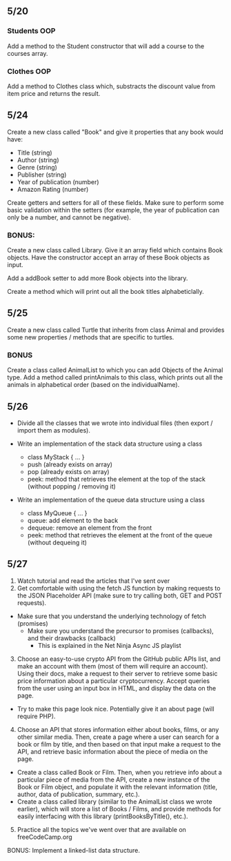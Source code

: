 ## 5/20

### Students OOP

Add a method to the Student constructor that will add a course to the courses array.

### Clothes OOP

Add a method to Clothes class which, substracts the discount value from item price and returns the result.





## 5/24

Create a new class called "Book" and give it properties that any book would have:

* Title (string)
* Author (string)
* Genre (string)
* Publisher (string)
* Year of publication (number)
* Amazon Rating (number)

Create getters and setters for all of these fields. Make sure to perform some basic validation within the setters (for example, the year of publication can only be a number, and cannot be negative).

### BONUS:

Create a new class called Library. Give it an array field which contains Book objects. Have the constructor accept an array of these Book objects as input.

Add a addBook setter to add more Book objects into the library.

Create a method which will print out all the book titles alphabeticlally.


## 5/25

Create a new class called Turtle that inherits from class Animal and provides some new properties / methods that are specific to turtles.

### BONUS

Create a class called AnimalList to which you can add Objects of the Animal type. Add a method called printAnimals to this class, which prints out all the animals in alphabetical order (based on the individualName).


## 5/26

* Divide all the classes that we wrote into individual files (then export / import them as modules).

* Write an implementation of the stack data structure using a class
  * class MyStack { ... }
  * push (already exists on array)
  * pop (already exists on array)
  * peek: method that retrieves the element at the top of the stack (without popping / removing it)

* Write an implementation of the queue data structure using a class
  * class MyQueue { ... }
  * queue: add element to the back
  * dequeue: remove an element from the front
  * peek: method that retrieves the element at the front of the queue (without dequeing it)


## 5/27

1. Watch tutorial and read the articles that I've sent over
2. Get comfortable with using the fetch JS function by making requests to the JSON Placeholder API (make sure to try calling both, GET and POST requests).
  * Make sure that you understand the underlying technology of fetch (promises)
    * Make sure you understand the precursor to promises (callbacks), and their drawbacks (callback)
      * This is explained in the Net Ninja Async JS playlist
3. Choose an easy-to-use crypto API from the GitHub public APIs list, and make an account with them (most of them will require an account). Using their docs, make a request to their server to retrieve some basic price information about a particular cryptocurrency. Accept queries from the user using an input box in HTML, and display the data on the page.
  * Try to make this page look nice. Potentially give it an about page (will require PHP).
4. Choose an API that stores information either about books, films, or any other similar media. Then, create a page where a user can search for a book or film by title, and then based on that input make a request to the API, and retrieve basic information about the piece of media on the page.
  * Create a class called Book or Film. Then, when you retrieve info about a particular piece of media from the API, create a new instance of the Book or Film object, and populate it with the relevant information (title, author, data of publication, summary, etc.).
  * Create a class called library (similar to the AnimalList class we wrote earlier), which will store a list of Books / Films, and provide methods for easily interfacing with this library (printBooksByTitle(), etc.).
5. Practice all the topics we've went over that are available on freeCodeCamp.org

BONUS: Implement a linked-list data structure.